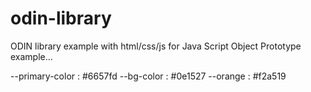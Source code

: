 # odin-library
ODIN library example with html/css/js for Java Script Object Prototype example...

--primary-color : #6657fd
--bg-color : #0e1527
--orange : #f2a519
